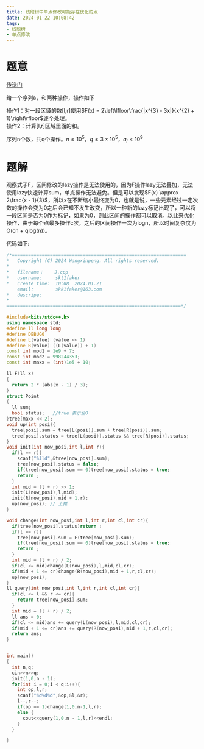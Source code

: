 ```yaml
---
title: 线段树中单点修改可能存在优化的点
date: 2024-01-22 10:08:42
tags:
- 线段树
- 单点修改
---
```


# 题意
[传送门](https://ac.nowcoder.com/acm/contest/73810/J)

给一个序列a，和两种操作，操作如下

操作1：对一段区域的数[l,r]使用$F(x) = 2\left\lfloor\frac{|x^{3} - 3x|}{x^{2} + 1}\right\rfloor$逐个处理。  
操作2：计算[l,r]区域里面的和。

序列n个数，共q个操作。$n \leq 10^{5}，q\leq 3\times 10^{5}，a_{i} < 10^{9}$


# 题解



观察式子F，区间修改的lazy操作是无法使用的，因为F操作lazy无法叠加，无法使用lazy快速计算sum，单点操作无法避免。但是可以发现$F(x) \approx 2\frac{x - 1}{3}$，所以x在不断缩小最终变为0，也就是说，一些元素经过一定次数的操作会变为0之后会已知不发生改变，所以一种新的lazy标记出现了，可以将一段区间是否为0作为标记，如果为0，则此区间的操作都可以取消。以此来优化操作，由于每个点最多操作c次，之后的区间操作一次为logn，所以时间复杂度为O(cn + qlog(n))。

代码如下:
```cpp
/*================================================================
*   Copyright (C) 2024 Wangxinpeng. All rights reserved.
*   
*   filename：    J.cpp
*   username:     skt1faker
*   create time:  10:08  2024.01.21
    email:        skk1faker@163.com
*   descripe:     
*
================================================================*/

#include<bits/stdc++.h>
using namespace std;
#define ll long long
#define DEBUG0
#define L(value) (value << 1)
#define R(value) ((L(value)) + 1)
const int mod1 = 1e9 + 7;
const int mod2 = 998244353;
const int maxx = (int)1e5 + 10;

ll F(ll x)
{
  return 2 * (abs(x - 1) / 3);
}
struct Point
{
  ll sum;
  bool status;   //true 表示全0
}tree[maxx << 2];
void up(int posi){
  tree[posi].sum = tree[L(posi)].sum + tree[R(posi)].sum;
  tree[posi].status = tree[L(posi)].status && tree[R(posi)].status;
}
void init(int now_posi,int l,int r){
  if(l == r){
    scanf("%lld",&tree[now_posi].sum);
    tree[now_posi].status = false;
    if(tree[now_posi].sum == 0)tree[now_posi].status = true;
    return ;
  }
  int mid = (l + r) >> 1;
  init(L(now_posi),l,mid);
  init(R(now_posi),mid + 1,r);
  up(now_posi); // 上推
}

void change(int now_posi,int l,int r,int cl,int cr){
  if(tree[now_posi].status)return ;
  if(l == r){
    tree[now_posi].sum = F(tree[now_posi].sum);
    if(tree[now_posi].sum == 0)tree[now_posi].status = true;
    return ;
  } 
  int mid = (l + r) / 2;
  if(cl <= mid)change(L(now_posi),l,mid,cl,cr);
  if(mid + 1 <= cr)change(R(now_posi),mid + 1,r,cl,cr);
  up(now_posi);
}
ll query(int now_posi,int l,int r,int cl,int cr){
  if(cl <= l && r <= cr){
    return tree[now_posi].sum;
  }
  int mid = (l + r) / 2;
  ll ans = 0;
  if(cl <= mid)ans += query(L(now_posi),l,mid,cl,cr);
  if(mid + 1 <= cr)ans += query(R(now_posi),mid + 1,r,cl,cr);
  return ans;
}


int main()
{
  int n,q;
  cin>>n>>q;
  init(1,0,n - 1);
  for(int i = 0;i < q;i++){
    int op,l,r;
    scanf("%d%d%d",&op,&l,&r);
    l--,r--;
    if(op == 1)change(1,0,n-1,l,r);
    else {
      cout<<query(1,0,n - 1,l,r)<<endl;
    }
  }

}
```
